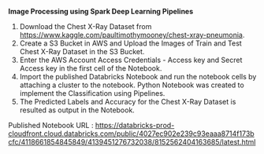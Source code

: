 **Image Processing using Spark Deep Learning Pipelines**

1) Download the Chest X-Ray Dataset from https://www.kaggle.com/paultimothymooney/chest-xray-pneumonia.
2) Create a S3 Bucket in AWS and Upload the Images of Train and Test Chest X-Ray Dataset in the S3 Bucket.
3) Enter the AWS Account Access Credentials - Access key and Secret Access key in the first cell of the Notebook.
4) Import the published Databricks Notebook and run the notebook cells by attaching a cluster to the notebook. Python Notebook was created to implement the Classification using Pipelines.
5) The Predicted Labels and Accuracy for the Chest X-Ray Dataset is resulted as output in the Notebook.

Published Notebook URL : https://databricks-prod-cloudfront.cloud.databricks.com/public/4027ec902e239c93eaaa8714f173bcfc/4118661854845849/4139451276732038/8152562404163685/latest.html
